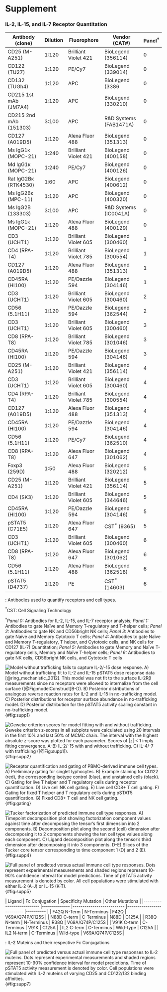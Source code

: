 # Supplement

### IL-2, IL-15, and IL-7 Receptor Quantitation

|    Antibody (clone)      	|    Dilution  	|    Fluorophore           	|    Vendor (CAT#)         	|    $\mathrm{Panel^{†}}$	| 
|--------------------------	|--------------	|--------------------------	|--------------------------	|----------	|
|    CD25 (M-A251)        	|    1:120   	|    Brilliant   Violet 421	|    BioLegend (356114)    	|    0     	|
|    CD122 (TU27)          	|    1:120     	|    PE/Cy7               	|    BioLegend (339014)    	|    0     	|
|    CD132 (TUGh4)         	|    1:120     	|    APC                 	|    BioLegend (3386       	|    0     	|
|    CD215 1st mAb (JM7A4) 	|    1:120     	|    APC                   	|    BioLegend (330210)    	|    0     	|
|    CD215 2nd mAb (151303)	|    3:100     	|    APC                   	|    R&D Systems (FAB1471A)	|    0     	|
|    CD127 (A019D5)        	|    1:120     	|    Alexa   Fluor 488   	|    BioLegend (351313)    	|    0     	|
|    Ms IgG1κ (MOPC-21) 	|    1:240    	|    Brilliant   Violet 421	|    BioLegend (400158)    	|    0     	|
|    Md IgG1κ (MOPC-21) 	|    1:240    	|    PE/Cy7                	|    BioLegend (400126)    	|    0     	|
|    Rat IgG2Bκ (RTK4530)	|    1:60     	|    APC                   	|    BioLegend (400612)    	|    0     	|
|    Ms IgG2Bκ (MPC-11) 	|    1:120     	|    APC                	|    BioLegend (400320)    	|    0     	|
|    Ms IgG2B (133303)  	|    3:100     	|    APC                	|    R&D Systems (IC0041A) 	|    0     	|
|    Ms IgG1κ  (MOPC-21)	|    1:120     	|    Alexa   Fluor 488     	|    BioLegend (400129)    	|    0     	|
|    CD3 (UCHT1)           	|    1:120     	|    Brilliant   Violet 605	|    BioLegend (300460)    	|    1     	|
|    CD4 (RPA-T4)          	|    1:120     	|    Brilliant   Violet 785	|    BioLegend (300554)    	|    1     	|
|    CD127 (A019D5)       	|    1:120     	|    Alexa Fluor   488     	|    BioLegend (351313)    	|    1     	|
|    CD45RA (HI100)        	|    1:120     	|    PE/Dazzle   594      	|    BioLegend (304146)    	|    1     	|
|    CD3 (UCHT1)          	|    1:120     	|    Brilliant   Violet 605	|    BioLegend (300460)    	|    2     	|
|    CD56 (5.1H11)      	|    1:120     	|    PE/Dazzle   594       	|    BioLegend (362544)    	|    2     	|
|    CD3 (UCHT1)           	|    1:120     	|    Brilliant   Violet 605	|    BioLegend (300460)    	|    3     	|
|    CD8 (RPA-T8)          	|    1:120     	|    Brilliant   Violet 785	|    BioLegend (301046)    	|    3     	|
|    CD45RA (HI100)        	|    1:120     	|    PE/Dazzle   594      	|    BioLegend (304146)    	|    3     	|
|    CD25 (M-A251)         	|    1:120     	|    Brilliant   Violet 421	|    BioLegend (356114)    	|    4     	|
|    CD3 (UCHT1)           	|    1:120     	|    Brilliant   Violet 605	|    BioLegend (300460)    	|    4     	|
|    CD4 (RPA-T4)         	|    1:120     	|    Brilliant   Violet 785	|    BioLegend (300554)    	|    4     	|
|    CD127 (A019D5)       	|    1:120     	|    Alexa Fluor    488   	|    BioLegend (351313)    	|    4     	|
|    CD45RA (HI100)        	|    1:120     	|    PE/Dazzle   594       	|    BioLegend (304146)    	|    4     	|
|    CD56 (5.1H11)        	|    1:120     	|    PE/Cy7                	|    BioLegend (362510)    	|    4     	|
|    CD8 (RPA-T8)          	|    1:120     	|    Alexa Fluor    647    	|    BioLegend (301062)    	|    4     	|
|    Foxp3 (259D)          	|    1:50     	|    Alexa Fluor    488   	|    BioLegend (320212)    	|    5     	|
|    CD25 (M-A251)         	|    1:120     	|    Brilliant   Violet 421	|    BioLegend (356114)    	|    5     	|
|    CD4 (SK3)             	|    1:120     	|    Brilliant   Violet 605	|    BioLegend (344646)    	|    5     	|
|    CD45RA (HI100)        	|    1:120     	|    PE/Dazzle   594      	|    BioLegend (304146)    	|    5     	|
|    pSTAT5 (C71E5)        	|    1:120     	|    Alexa Fluor    647    	|    $\mathrm{CST^{*}}$ (9365)            	|    5     	|
|    CD3 (UCHT1)           	|    1:120     	|    Brilliant   Violet 605	|    BioLegend (300460)    	|    6     	|
|    CD8 (RPA-T8)          	|    1:120     	|    Alexa Fluor    647   	|    BioLegend (301062)    	|    6     	|
|    CD56 (5.1H11)         	|    1:120     	|    Alexa Fluor    488    	|    BioLegend (362518)    	|    6     	|
|    pSTAT5 (D4737)        	|    1:120     	|    PE                  	|    $\mathrm{CST^{*}}$ (14603)           	|    6     	|

: Antibodies used to quantify receptors and cell types.

$\mathrm{^{*}}$CST: Cell Signaling Technology

$\mathrm{^{†}}$*Panel 0:* Antibodies for IL-2, IL-15, and IL-7 receptor analysis; *Panel 1:* Antibodies to gate Naïve and Memory T-regulatory and T-helper cells; *Panel 2:* Antibodies to gate NK and CD56bright NK cells; *Panel 3:* Antibodies to gate Naïve and Memory Cytotoxic T cells; *Panel 4:* Antibodies to gate Naïve and Memory T-regulatory, T helper, and Cytotoxic cells, and NK cells for CD127 (IL-7) Quantitation; *Panel 5:* Antibodies to gate Memory and Naïve T-regulatory cells, Memory and Naïve T-helper cells; *Panel 6:* Antibodies to gate NK cells, CD56bright NK cells, and Cytotoxic T cells

![**Model without trafficking fails to capture IL-2/-15 dose response.** A) Model without trafficking fit to IL-2 and IL-15 pSTAT5 dose response data [@ring_mechanistic_2012]. This model was not fit to the surface IL-2Rβ measurements since no receptors were allowed to internalize from the cell surface ([@Fig:modelConstruct]B-D). B) Posterior distributions of analogous reverse reaction rates for IL-2 and IL-15 in no-trafficking model. C) Posterior distributions for receptor surface abundance in no-trafficking model. D) Posterior distribution for the pSTAT5 activity scaling constant in no-trafficking model. ](./Manuscript/Figures/figureS1.svg){#fig:supp1}

![**Geweke criterion scores for model fitting with and without trafficking.** Geweke criterion z-scores in all subplots were calculated using 20 intervals in the first 10% and last 50% of MCMC chain. The interval with the highest absolute z-score was plotted  for each parameter. Scores of |z| < 1 imply fitting convergence. A-B) IL-2/-15 with and without trafficking. C) IL-4/-7 with trafficking ([@Fig:supp1]). ](./Manuscript/Figures/figureS2.svg){#fig:supp2}

![**Receptor quantification and gating of PBMC-derived immune cell types.** A) Preliminary gating for singlet lyphocytes. B) Example staining for CD122 (red), the corresponding isotype control (blue), and unstained cells (black). C) Gating for live T helper and T regulatory cells during receptor quantification. D) Live cell NK cell gating. E) Live cell CD8+ T cell gating. F) Gating for fixed T helper and T regulatory cells during pSTAT5 quantification. G) Fixed CD8+ T cell and NK cell gating.](./Manuscript/gatingFigure.svg){#fig:gating}

![**Tucker factorization of predicted immune cell type responses.** A) Timepoint decomposition plot showing factorization component values against time after decomposing the tensor’s first dimension into 2 components. B) Decomposition plot along the second (cell) dimension after decomposing it to 2 components showing the ten cell type values along each component. C) Ligand decomposition plot along the tensor’s third dimension after decomposing it into 3 components. D–E) Slices of the Tucker core tensor corresponding to time component 1 (D) and 2 (E).](./Manuscript/Figures/figureS4.svg){#fig:supp4}

![**Full panel of predicted versus actual immune cell type responses.** Dots represent experimental measurements and shaded regions represent 10-90% confidence interval for model predictions. Time of pSTAT5 activity measurement is denoted by color. All cell populations were stimulated with either IL-2 (A-J) or IL-15 (K-T).](./Manuscript/Figures/figureS5.svg){#fig:supp5}

|    Ligand      	|    Fc Conjugation  	|    Specificity Mutation           	|    Other Mutations         	| 
|--------------------------	|--------------	|--------------------------	|--------------------------	|----------	|
|    F42Q N-Term        	|    N-Terminus   	|    F42Q	|   V69A/Q74P/C125S    	|
|    N88D C-term        	|    C-Terminus   	|    N88D	|   C125A    	|
|    R38Q N-term        	|    N-Terminus   	|    R38Q	|   V69A/Q74P/C125S   	|
|    V91K C-term        	|    C-Terminus   	|    V91K	|   C125A   	|
|    IL2 C-term        	|    C-Terminus   	|    Wild-type	|   C125A    	|
|    IL2 N-term        	|    C-Terminus   	|    Wild-type	|   V69A/Q74P/C125S     	|

: IL-2 Muteins and their respective Fc Conjugations

![**Full panel of predicted versus actual immune cell type responses to IL-2 muteins.** Dots represent experimental measurements and shaded regions represent 10-90% confidence interval for model predictions. Time of pSTAT5 activity measurement is denoted by color. Cell populations were stimulated with IL-2 muteins of varying CD25 and CD122/132 binding affinities.](./Manuscript/Figures/figureS7.svg){#fig:supp7}
